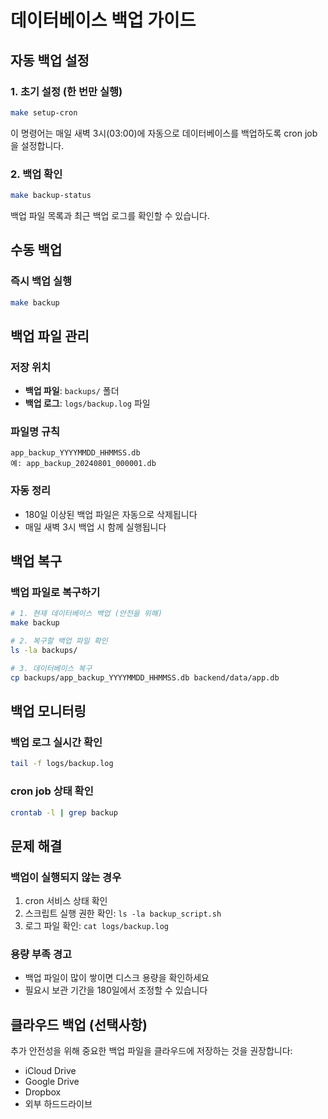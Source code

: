 # 데이터베이스 백업 가이드

## 자동 백업 설정

### 1. 초기 설정 (한 번만 실행)
```bash
make setup-cron
```

이 명령어는 매일 새벽 3시(03:00)에 자동으로 데이터베이스를 백업하도록 cron job을 설정합니다.

### 2. 백업 확인
```bash
make backup-status
```

백업 파일 목록과 최근 백업 로그를 확인할 수 있습니다.

## 수동 백업

### 즉시 백업 실행
```bash
make backup
```

## 백업 파일 관리

### 저장 위치
- **백업 파일**: `backups/` 폴더
- **백업 로그**: `logs/backup.log` 파일

### 파일명 규칙
```
app_backup_YYYYMMDD_HHMMSS.db
예: app_backup_20240801_000001.db
```

### 자동 정리
- 180일 이상된 백업 파일은 자동으로 삭제됩니다
- 매일 새벽 3시 백업 시 함께 실행됩니다

## 백업 복구

### 백업 파일로 복구하기
```bash
# 1. 현재 데이터베이스 백업 (안전을 위해)
make backup

# 2. 복구할 백업 파일 확인
ls -la backups/

# 3. 데이터베이스 복구
cp backups/app_backup_YYYYMMDD_HHMMSS.db backend/data/app.db
```

## 백업 모니터링

### 백업 로그 실시간 확인
```bash
tail -f logs/backup.log
```

### cron job 상태 확인
```bash
crontab -l | grep backup
```

## 문제 해결

### 백업이 실행되지 않는 경우
1. cron 서비스 상태 확인
2. 스크립트 실행 권한 확인: `ls -la backup_script.sh`
3. 로그 파일 확인: `cat logs/backup.log`

### 용량 부족 경고
- 백업 파일이 많이 쌓이면 디스크 용량을 확인하세요
- 필요시 보관 기간을 180일에서 조정할 수 있습니다

## 클라우드 백업 (선택사항)

추가 안전성을 위해 중요한 백업 파일을 클라우드에 저장하는 것을 권장합니다:
- iCloud Drive
- Google Drive
- Dropbox
- 외부 하드드라이브